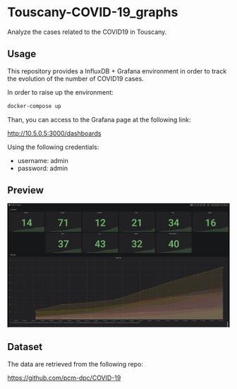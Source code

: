 # Touscany-COVID-19_graphs

Analyze the cases related to the COVID19 in Touscany.

## Usage

This repository provides a InfluxDB + Grafana environment in order to track the evolution of the number of COVID19 cases.

In order to raise up the environment:

```bash
docker-compose up
``` 

Than, you can access to the Grafana page at the following link:  

http://10.5.0.5:3000/dashboards

Using the following credentials:
 - username: admin
 - password: admin
 
 
 ## Preview
 
 ![Preview](./docs/covid-touscany.png)
 
 ## Dataset
 
 The data are retrieved from the following repo:
 
 https://github.com/pcm-dpc/COVID-19